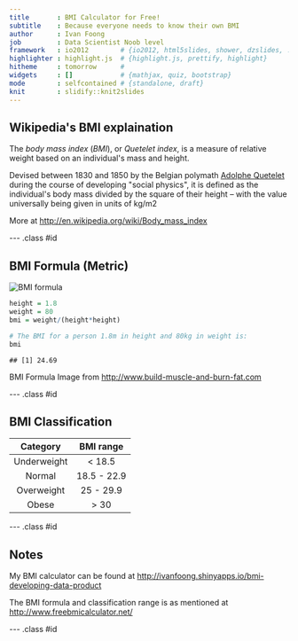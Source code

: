 ```yaml
---
title       : BMI Calculator for Free!
subtitle    : Because everyone needs to know their own BMI
author      : Ivan Foong
job         : Data Scientist Noob level
framework   : io2012        # {io2012, html5slides, shower, dzslides, ...}
highlighter : highlight.js  # {highlight.js, prettify, highlight}
hitheme     : tomorrow      # 
widgets     : []            # {mathjax, quiz, bootstrap}
mode        : selfcontained # {standalone, draft}
knit        : slidify::knit2slides
---
```


## Wikipedia's BMI explaination

The *body mass index* (*BMI*), or *Quetelet index*, is a measure of relative weight based on an individual's mass and height.

Devised between 1830 and 1850 by the Belgian polymath [Adolphe Quetelet](http://en.wikipedia.org/wiki/Adolphe_Quetelet) during the course of developing "social physics", it is defined as the individual's body mass divided by the square of their height – with the value universally being given in units of kg/m2

More at <http://en.wikipedia.org/wiki/Body_mass_index>

--- .class #id 

## BMI Formula (Metric)

![BMI formula](http://www.build-muscle-and-burn-fat.com/images/BMI_formula_metric.png)


```r
height = 1.8
weight = 80
bmi = weight/(height*height)

# The BMI for a person 1.8m in height and 80kg in weight is:
bmi
```

```
## [1] 24.69
```



BMI Formula Image from <http://www.build-muscle-and-burn-fat.com>

--- .class #id 

## BMI Classification

| Category    | BMI range   |
|:-----------:|:-----------:|
| Underweight | < 18.5      |
| Normal      | 18.5 - 22.9 |
| Overweight  | 25 - 29.9   |
| Obese       | > 30        |

--- .class #id 

## Notes

My BMI calculator can be found at <http://ivanfoong.shinyapps.io/bmi-developing-data-product>

The BMI formula and classification range is as mentioned at <http://www.freebmicalculator.net/>

--- .class #id 
